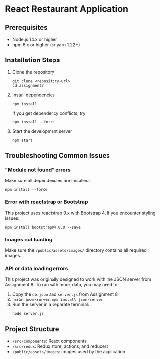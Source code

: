 # React Restaurant Application

## Prerequisites
- Node.js 14.x or higher
- npm 6.x or higher (or yarn 1.22+)

## Installation Steps

1. Clone the repository
   ```
   git clone <repository-url>
   cd assignment7
   ```

2. Install dependencies
   ```
   npm install
   ```
   
   If you get dependency conflicts, try:
   ```
   npm install --force
   ```

3. Start the development server
   ```
   npm start
   ```

## Troubleshooting Common Issues

### "Module not found" errors
Make sure all dependencies are installed:
```
npm install --force
```

### Error with reactstrap or Bootstrap
This project uses reactstrap 9.x with Bootstrap 4. If you encounter styling issues:
```
npm install bootstrap@4.0.0 --save
```

### Images not loading
Make sure the `/public/assets/images/` directory contains all required images.

### API or data loading errors
This project was originally designed to work with the JSON server from Assignment 8.
To run with mock data, you may need to:

1. Copy the `db.json` and `server.js` from Assignment 8
2. Install json-server: `npm install json-server`
3. Run the server in a separate terminal: 
   ```
   node server.js
   ```

## Project Structure
- `/src/components`: React components
- `/src/redux`: Redux store, actions, and reducers
- `/public/assets/images`: Images used by the application

